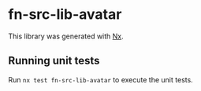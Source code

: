 # fn-src-lib-avatar

This library was generated with [Nx](https://nx.dev).

## Running unit tests

Run `nx test fn-src-lib-avatar` to execute the unit tests.
